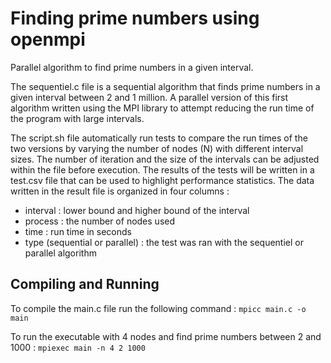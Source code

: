 # Finding prime numbers using openmpi
Parallel algorithm to find prime numbers in a given interval.

The sequentiel.c file is a sequential algorithm that finds prime numbers in a given interval between 2 and 1 million. A parallel version of this first algorithm written using the MPI library to attempt reducing the run time of the program with large intervals.

The script.sh file automatically run tests to compare the run times of the two versions by varying the number of nodes (N) with different interval sizes. The number of iteration and the size of the intervals can be adjusted within the file before execution. The results of the tests will be written in a test.csv file that can be used to highlight performance statistics. The data written in the result file is organized in four columns : 
- interval : lower bound and higher bound of the interval
- process : the number of nodes used
- time : run time in seconds
- type (sequential or parallel) : the test was ran with the sequentiel or parallel algorithm

## Compiling and Running

To compile the main.c file run the following command :
`mpicc main.c -o main`

To run the executable with 4 nodes and find prime numbers between 2 and 1000 : 
`mpiexec main -n 4 2 1000`
